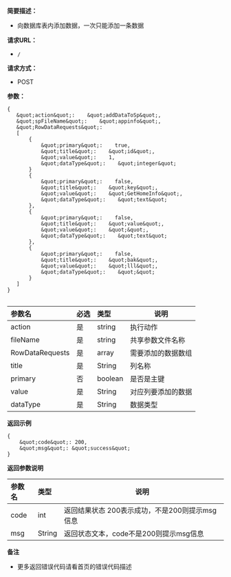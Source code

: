**简要描述：**

- 向数据库表内添加数据，一次只能添加一条数据

**请求URL：**
- ` / `

**请求方式：**
- POST

**参数：**

 ```
{
    &quot;action&quot;:    &quot;addDataToSp&quot;,
    &quot;spFileName&quot;:    &quot;appinfo&quot;,
    &quot;RowDataRequests&quot;:
    [
        {
            &quot;primary&quot;:    true,
            &quot;title&quot;:    &quot;id&quot;,
            &quot;value&quot;:    1,
            &quot;dataType&quot;:    &quot;integer&quot;
        }
        {
            &quot;primary&quot;:    false,
            &quot;title&quot;:    &quot;key&quot;,
            &quot;value&quot;:    &quot;GetHomeInfo&quot;,
            &quot;dataType&quot;:    &quot;text&quot;
        },
        {
            &quot;primary&quot;:    false,
            &quot;title&quot;:    &quot;value&quot;,
            &quot;value&quot;:    &quot;&quot;,
            &quot;dataType&quot;:    &quot;text&quot;
        },
        {
            &quot;primary&quot;:    false,
            &quot;title&quot;:    &quot;bak&quot;,
            &quot;value&quot;:    &quot;lll&quot;,
            &quot;dataType&quot;:    &quot;&quot;
        }
    ]
}


 ```


|参数名|必选|类型|说明|
|:----    |:---|:----- |-----   |
|action |是  |string |执行动作   |
|fileName     |是  |string | 共享参数文件名称    |
|RowDataRequests     |是  |array |需要添加的数据数组 |
|title     |是  |String | 列名称    |
|primary     |否  |boolean | 是否是主键    |
|value     |是  |String | 对应列要添加的数据    |
|dataType     |是  |String | 数据类型    |

 **返回示例**

```
{
    &quot;code&quot;: 200,
    &quot;msg&quot;: &quot;success&quot;
}
```

 **返回参数说明**

|参数名|类型|说明|
|:-----  |:-----|-----                           |
|code |int   |返回结果状态 200表示成功，不是200则提示msg信息  |
|msg |String   |返回状态文本，code不是200则提示msg信息  |


 **备注**

- 更多返回错误代码请看首页的错误代码描述


